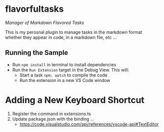 # flavorfultasks 

*Manager of Markdown Flavored Tasks*

This is my perosnal plugin to manage tasks in the markdown format whether they appear in code, in a markdown file, etc ...

## Running the Sample

- Run `npm install` in terminal to install dependencies
- Run the `Run Extension` target in the Debug View. This will:
	- Start a task `npm: watch` to compile the code
	- Run the extension in a new VS Code window

# Adding a New Keyboard Shortcut
1. Register the command in extensions.ts
2. Update package.json with the binding ...
	- https://code.visualstudio.com/api/references/vscode-api#TextEditor

